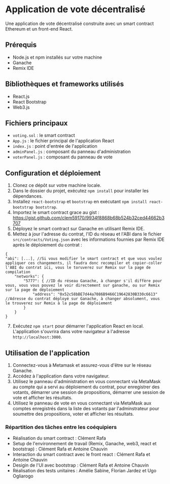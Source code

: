 # Application de vote décentralisé

Une application de vote décentralisé construite avec un smart contract Ethereum et un front-end React.

## Prérequis

- Node.js et npm installés sur votre machine
- Ganache
- Remix IDE

## Bibliothèques et frameworks utilisés

- React.js
- React Bootstrap
- Web3.js

## Fichiers principaux

- `voting.sol` : le smart contract
- `App.js` : le fichier principal de l'application React
- `index.js` : point d'entrée de l'application
- `adminPanel.js` : composant du panneau d'administration
- `voterPanel.js` : composant du panneau de vote

## Configuration et déploiement

1. Clonez ce dépôt sur votre machine locale.
2. Dans le dossier du projet, exécutez `npm install` pour installer les dépendances.
3. Installez `react-bootstrap` et `bootstrap` en exécutant `npm install react-bootstrap bootstrap`.
4. Importez le smart contract grace au gist : https://gist.github.com/clem59170/9934f8868b68b524b32ced44662b3707
5. Déployez le smart contract sur Ganache en utilisant Remix IDE.
6. Mettez à jour l'adresse du contrat, l'ID du réseau et l'ABI dans le fichier `src/contracts/Voting.json` avec les informations fournies par Remix IDE après le déploiement du contrat :

```
{
"abi": [...], //Si vous modifier le smart contract et que vous voulez appliquer ces changements, il faudra donc recompiler et copier-coller l'ABI du contrat ici, vous le toruverez sur Remix sur la page de compilation
	"networks": {
		"5777": { //ID du réseau Ganache, à changer s'il diffère pour vous, vous vous pouvez le voir directement sur ganache, ou sur Remix sur la page de déploiement
			"address": "0x52c58bBE7d44a7086B9466C19642830B330c6613" //Adresse du contrat déployé sur Ganache, à changer absolument, vous le trouverez sur Remix à la page de déploiement
		}
	}
}
```
7. Exécutez `npm start` pour démarrer l'application React en local. L'application s'ouvrira dans votre navigateur à l'adresse `http://localhost:3000`.

## Utilisation de l'application

1. Connectez-vous à Metamask et assurez-vous d'être sur le réseau Ganache.
2. Accédez à l'application dans votre navigateur.
3. Utilisez le panneau d'administration en vous connectant via MetaMask au compte qui a servi au déploiement du contrat, pour enregistrer des votants, démarrer une session de propositions, démarrer une session de vote et afficher les résultats.
4. Utilisez le panneau de vote en vous connectant via MetaMask aux comptes enregistrés dans la liste des votants par l'adminstrateur pour soumettre des propositions, voter et afficher les résultats.

### Répartition des tâches entre les coéquipiers 

- Réalisation du smart contract : Clément Rafa
- Setup de l'environnement de travail (Remix, Ganache, web3, react et bootstrap) : Clément Rafa et Antoine Chauvin
- Interaction du smart contract avec le front react : Clément Rafa et Antoine Chauvin
- Desigin de l'UI avec bootstrap : Clément Rafa et Antoine Chauvin
- Réalisation des tests unitaires : Amélie Sabine, Florian Jardez et Ugo Ogliarogo
